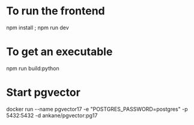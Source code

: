 # To run the frontend

npm install ; npm run dev


# To get an executable
npm run build:python



# Start pgvector

docker run --name pgvector17 -e "POSTGRES_PASSWORD=postgres" -p 5432:5432 -d ankane/pgvector:pg17
